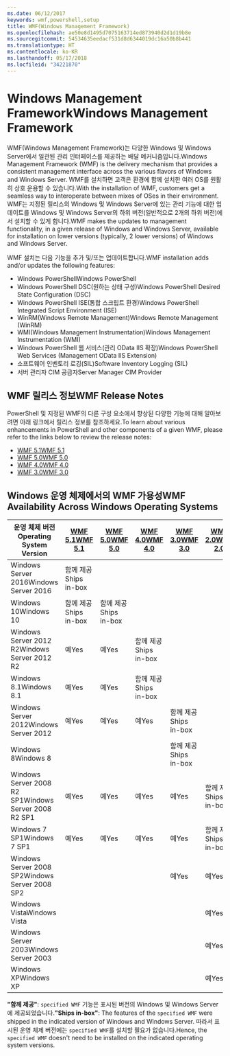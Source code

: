 ```yaml
---
ms.date: 06/12/2017
keywords: wmf,powershell,setup
title: WMF(Windows Management Framework)
ms.openlocfilehash: ae50e8d1495d7075163714ed873940d2d1d19b8e
ms.sourcegitcommit: 54534635eedacf531d8d6344019dc16a50b8b441
ms.translationtype: HT
ms.contentlocale: ko-KR
ms.lasthandoff: 05/17/2018
ms.locfileid: "34221870"
---
```

# <a name="windows-management-framework"></a><span data-ttu-id="45d55-103">Windows Management Framework</span><span class="sxs-lookup"><span data-stu-id="45d55-103">Windows Management Framework</span></span>

<span data-ttu-id="45d55-104">WMF(Windows Management Framework)는 다양한 Windows 및 Windows Server에서 일관된 관리 인터페이스를 제공하는 배달 메커니즘입니다.</span><span class="sxs-lookup"><span data-stu-id="45d55-104">Windows Management Framework (WMF) is the delivery mechanism that provides a consistent management interface across the various flavors of Windows and Windows Server.</span></span>
<span data-ttu-id="45d55-105">WMF를 설치하면 고객은 환경에 함께 설치한 여러 OS를 원활히 상호 운용할 수 있습니다.</span><span class="sxs-lookup"><span data-stu-id="45d55-105">With the installation of WMF, customers get a seamless way to interoperate between mixes of OSes in their environment.</span></span>
<span data-ttu-id="45d55-106">WMF는 지정된 릴리스의 Windows 및 Windows Server에 있는 관리 기능에 대한 업데이트를 Windows 및 Windows Server의 하위 버전(일반적으로 2개의 하위 버전)에서 설치할 수 있게 합니다.</span><span class="sxs-lookup"><span data-stu-id="45d55-106">WMF makes the updates to management functionality, in a given release of Windows and Windows Server, available for installation on lower versions (typically, 2 lower versions) of Windows and Windows Server.</span></span>

<span data-ttu-id="45d55-107">WMF 설치는 다음 기능을 추가 및/또는 업데이트합니다.</span><span class="sxs-lookup"><span data-stu-id="45d55-107">WMF installation adds and/or updates the following features:</span></span>

- <span data-ttu-id="45d55-108">Windows PowerShell</span><span class="sxs-lookup"><span data-stu-id="45d55-108">Windows PowerShell</span></span>
- <span data-ttu-id="45d55-109">Windows PowerShell DSC(원하는 상태 구성)</span><span class="sxs-lookup"><span data-stu-id="45d55-109">Windows PowerShell Desired State Configuration (DSC)</span></span>
- <span data-ttu-id="45d55-110">Windows PowerShell ISE(통합 스크립트 환경)</span><span class="sxs-lookup"><span data-stu-id="45d55-110">Windows PowerShell Integrated Script Environment (ISE)</span></span>
- <span data-ttu-id="45d55-111">WinRM(Windows Remote Management)</span><span class="sxs-lookup"><span data-stu-id="45d55-111">Windows Remote Management (WinRM)</span></span>
- <span data-ttu-id="45d55-112">WMI(Windows Management Instrumentation)</span><span class="sxs-lookup"><span data-stu-id="45d55-112">Windows Management Instrumentation (WMI)</span></span>
- <span data-ttu-id="45d55-113">Windows PowerShell 웹 서비스(관리 OData IIS 확장)</span><span class="sxs-lookup"><span data-stu-id="45d55-113">Windows PowerShell Web Services (Management OData IIS Extension)</span></span>
- <span data-ttu-id="45d55-114">소프트웨어 인벤토리 로깅(SIL)</span><span class="sxs-lookup"><span data-stu-id="45d55-114">Software Inventory Logging (SIL)</span></span>
- <span data-ttu-id="45d55-115">서버 관리자 CIM 공급자</span><span class="sxs-lookup"><span data-stu-id="45d55-115">Server Manager CIM Provider</span></span>

## <a name="wmf-release-notes"></a><span data-ttu-id="45d55-116">WMF 릴리스 정보</span><span class="sxs-lookup"><span data-stu-id="45d55-116">WMF Release Notes</span></span>

<span data-ttu-id="45d55-117">PowerShell 및 지정된 WMF의 다른 구성 요소에서 향상된 다양한 기능에 대해 알아보려면 아래 링크에서 릴리스 정보를 참조하세요.</span><span class="sxs-lookup"><span data-stu-id="45d55-117">To learn about various enhancements in PowerShell and other components of a given WMF, please refer to the links below to review the release notes:</span></span>

- [<span data-ttu-id="45d55-118">WMF 5.1</span><span class="sxs-lookup"><span data-stu-id="45d55-118">WMF 5.1</span></span>](5.1/release-notes.md)
- [<span data-ttu-id="45d55-119">WMF 5.0</span><span class="sxs-lookup"><span data-stu-id="45d55-119">WMF 5.0</span></span>](5.0/releasenotes.md)
- [<span data-ttu-id="45d55-120">WMF 4.0</span><span class="sxs-lookup"><span data-stu-id="45d55-120">WMF 4.0</span></span>](https://download.microsoft.com/download/3/D/6/3D61D262-8549-4769-A660-230B67E15B25/Windows%20Management%20Framework%204%200%20Release%20Notes.docx)
- [<span data-ttu-id="45d55-121">WMF 3.0</span><span class="sxs-lookup"><span data-stu-id="45d55-121">WMF 3.0</span></span>](https://download.microsoft.com/download/E/7/6/E76850B8-DA6E-4FF5-8CCE-A24FC513FD16/WMF%203%20Release%20Notes.docx)

## <a name="wmf-availability-across-windows-operating-systems"></a><span data-ttu-id="45d55-122">Windows 운영 체제에서의 WMF 가용성</span><span class="sxs-lookup"><span data-stu-id="45d55-122">WMF Availability Across Windows Operating Systems</span></span>

| <span data-ttu-id="45d55-123">운영 체제 버전</span><span class="sxs-lookup"><span data-stu-id="45d55-123">Operating System Version</span></span> | [<span data-ttu-id="45d55-124">WMF 5.1</span><span class="sxs-lookup"><span data-stu-id="45d55-124">WMF 5.1</span></span>](https://aka.ms/wmf51download) | [<span data-ttu-id="45d55-125">WMF 5.0</span><span class="sxs-lookup"><span data-stu-id="45d55-125">WMF 5.0</span></span>](https://aka.ms/wmf5download) | [<span data-ttu-id="45d55-126">WMF 4.0</span><span class="sxs-lookup"><span data-stu-id="45d55-126">WMF 4.0</span></span>](https://aka.ms/wmf4download) |  [<span data-ttu-id="45d55-127">WMF 3.0</span><span class="sxs-lookup"><span data-stu-id="45d55-127">WMF 3.0</span></span>](https://aka.ms/wmf3download) | [<span data-ttu-id="45d55-128">WMF 2.0</span><span class="sxs-lookup"><span data-stu-id="45d55-128">WMF 2.0</span></span>](https://aka.ms/wmf2download) |
| ------------------------ | ----------- | ----------- | ----------- | ------------ |  ------------- |
| <span data-ttu-id="45d55-129">Windows Server 2016</span><span class="sxs-lookup"><span data-stu-id="45d55-129">Windows Server 2016</span></span> | <span data-ttu-id="45d55-130">함께 제공</span><span class="sxs-lookup"><span data-stu-id="45d55-130">Ships in-box</span></span> |  |  |  |  |
| <span data-ttu-id="45d55-131">Windows 10</span><span class="sxs-lookup"><span data-stu-id="45d55-131">Windows 10</span></span> | <span data-ttu-id="45d55-132">함께 제공</span><span class="sxs-lookup"><span data-stu-id="45d55-132">Ships in-box</span></span> | <span data-ttu-id="45d55-133">함께 제공</span><span class="sxs-lookup"><span data-stu-id="45d55-133">Ships in-box</span></span>  | | | |
| <span data-ttu-id="45d55-134">Windows Server 2012 R2</span><span class="sxs-lookup"><span data-stu-id="45d55-134">Windows Server 2012 R2</span></span>| <span data-ttu-id="45d55-135">예</span><span class="sxs-lookup"><span data-stu-id="45d55-135">Yes</span></span> | <span data-ttu-id="45d55-136">예</span><span class="sxs-lookup"><span data-stu-id="45d55-136">Yes</span></span> | <span data-ttu-id="45d55-137">함께 제공</span><span class="sxs-lookup"><span data-stu-id="45d55-137">Ships in-box</span></span> |  |  |
| <span data-ttu-id="45d55-138">Windows 8.1</span><span class="sxs-lookup"><span data-stu-id="45d55-138">Windows 8.1</span></span> | <span data-ttu-id="45d55-139">예</span><span class="sxs-lookup"><span data-stu-id="45d55-139">Yes</span></span> | <span data-ttu-id="45d55-140">예</span><span class="sxs-lookup"><span data-stu-id="45d55-140">Yes</span></span> |  <span data-ttu-id="45d55-141">함께 제공</span><span class="sxs-lookup"><span data-stu-id="45d55-141">Ships in-box</span></span> |  |  |
| <span data-ttu-id="45d55-142">Windows Server 2012</span><span class="sxs-lookup"><span data-stu-id="45d55-142">Windows Server 2012</span></span> | <span data-ttu-id="45d55-143">예</span><span class="sxs-lookup"><span data-stu-id="45d55-143">Yes</span></span> | <span data-ttu-id="45d55-144">예</span><span class="sxs-lookup"><span data-stu-id="45d55-144">Yes</span></span> | <span data-ttu-id="45d55-145">예</span><span class="sxs-lookup"><span data-stu-id="45d55-145">Yes</span></span> |  <span data-ttu-id="45d55-146">함께 제공</span><span class="sxs-lookup"><span data-stu-id="45d55-146">Ships in-box</span></span> | |
| <span data-ttu-id="45d55-147">Windows 8</span><span class="sxs-lookup"><span data-stu-id="45d55-147">Windows 8</span></span> |  |  |  | <span data-ttu-id="45d55-148">함께 제공</span><span class="sxs-lookup"><span data-stu-id="45d55-148">Ships in-box</span></span> | |
| <span data-ttu-id="45d55-149">Windows Server 2008 R2 SP1</span><span class="sxs-lookup"><span data-stu-id="45d55-149">Windows Server 2008 R2 SP1</span></span> | <span data-ttu-id="45d55-150">예</span><span class="sxs-lookup"><span data-stu-id="45d55-150">Yes</span></span> | <span data-ttu-id="45d55-151">예</span><span class="sxs-lookup"><span data-stu-id="45d55-151">Yes</span></span> | <span data-ttu-id="45d55-152">예</span><span class="sxs-lookup"><span data-stu-id="45d55-152">Yes</span></span> |  <span data-ttu-id="45d55-153">예</span><span class="sxs-lookup"><span data-stu-id="45d55-153">Yes</span></span>| <span data-ttu-id="45d55-154">함께 제공</span><span class="sxs-lookup"><span data-stu-id="45d55-154">Ships in-box</span></span> |
| <span data-ttu-id="45d55-155">Windows 7 SP1</span><span class="sxs-lookup"><span data-stu-id="45d55-155">Windows 7 SP1</span></span>  | <span data-ttu-id="45d55-156">예</span><span class="sxs-lookup"><span data-stu-id="45d55-156">Yes</span></span> | <span data-ttu-id="45d55-157">예</span><span class="sxs-lookup"><span data-stu-id="45d55-157">Yes</span></span> | <span data-ttu-id="45d55-158">예</span><span class="sxs-lookup"><span data-stu-id="45d55-158">Yes</span></span> | <span data-ttu-id="45d55-159">예</span><span class="sxs-lookup"><span data-stu-id="45d55-159">Yes</span></span> | <span data-ttu-id="45d55-160">함께 제공</span><span class="sxs-lookup"><span data-stu-id="45d55-160">Ships in-box</span></span> |
| <span data-ttu-id="45d55-161">Windows Server 2008 SP2</span><span class="sxs-lookup"><span data-stu-id="45d55-161">Windows Server 2008 SP2</span></span> | | | | <span data-ttu-id="45d55-162">예</span><span class="sxs-lookup"><span data-stu-id="45d55-162">Yes</span></span> | <span data-ttu-id="45d55-163">예</span><span class="sxs-lookup"><span data-stu-id="45d55-163">Yes</span></span> |
| <span data-ttu-id="45d55-164">Windows Vista</span><span class="sxs-lookup"><span data-stu-id="45d55-164">Windows Vista</span></span> | | | | | <span data-ttu-id="45d55-165">예</span><span class="sxs-lookup"><span data-stu-id="45d55-165">Yes</span></span> |
| <span data-ttu-id="45d55-166">Windows Server 2003</span><span class="sxs-lookup"><span data-stu-id="45d55-166">Windows Server 2003</span></span>| | | |  | <span data-ttu-id="45d55-167">예</span><span class="sxs-lookup"><span data-stu-id="45d55-167">Yes</span></span> |
| <span data-ttu-id="45d55-168">Windows XP</span><span class="sxs-lookup"><span data-stu-id="45d55-168">Windows XP</span></span> | | | |  | <span data-ttu-id="45d55-169">예</span><span class="sxs-lookup"><span data-stu-id="45d55-169">Yes</span></span> |

<span data-ttu-id="45d55-170">**"함께 제공"**: `specified WMF` 기능은 표시된 버전의 Windows 및 Windows Server에 제공되었습니다.</span><span class="sxs-lookup"><span data-stu-id="45d55-170">**"Ships in-box"**: The features of the `specified WMF` were shipped in the indicated version of  Windows and Windows Server.</span></span>
<span data-ttu-id="45d55-171">따라서 표시된 운영 체제 버전에는 `specified WMF`를 설치할 필요가 없습니다.</span><span class="sxs-lookup"><span data-stu-id="45d55-171">Hence, the `specified WMF` doesn't need to be installed on the indicated operating system versions.</span></span>
